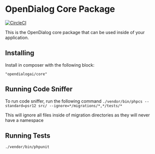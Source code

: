 # OpenDialog Core Package

[![CircleCI](https://circleci.com/gh/opendialogai/core/tree/master.svg?style=svg&circle-token=d14bcacaf3cd3e6ae4dfd2fb3bf03658cf0ca8fa)](https://circleci.com/gh/opendialogai/core/tree/master)

This is the OpenDialog core package that can be used inside of your application.

## Installing

Install in composer with the following block:

```"opendialogai/core"```

## Running Code Sniffer
To run code sniffer, run the following command
```./vendor/bin/phpcs --standard=psr12 src/ --ignore=*/migrations/*,*/tests/*```

This will ignore all files inside of migration directories as they will never have a namespace

## Running Tests

```./vendor/bin/phpunit```


